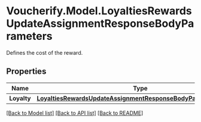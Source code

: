 # Voucherify.Model.LoyaltiesRewardsUpdateAssignmentResponseBodyParameters
Defines the cost of the reward.

## Properties

Name | Type | Description | Notes
------------ | ------------- | ------------- | -------------
**Loyalty** | [**LoyaltiesRewardsUpdateAssignmentResponseBodyParametersLoyalty**](LoyaltiesRewardsUpdateAssignmentResponseBodyParametersLoyalty.md) |  | [optional] 

[[Back to Model list]](../README.md#documentation-for-models) [[Back to API list]](../README.md#documentation-for-api-endpoints) [[Back to README]](../README.md)


